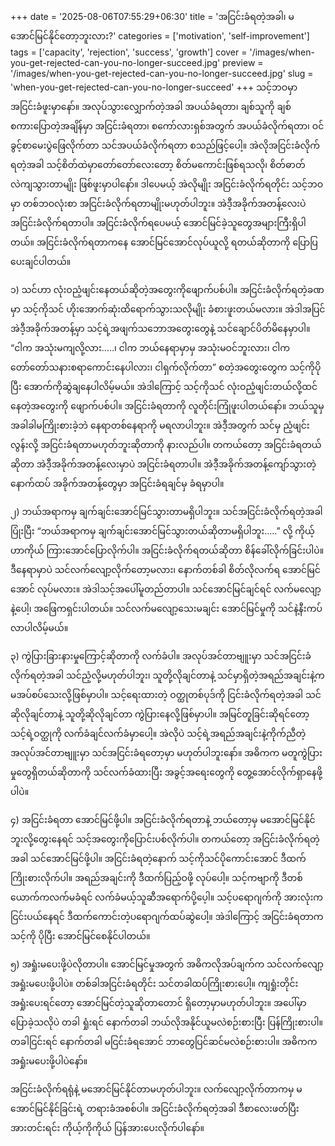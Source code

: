 +++
date = '2025-08-06T07:55:29+06:30'
title = 'အငြင်းခံရတဲ့အခါ၊ မအောင်မြင်နိုင်တော့ဘူးလား?'
categories = ['motivation', 'self-improvement']
tags = ['capacity', 'rejection', 'success', 'growth']
cover = '/images/when-you-get-rejected-can-you-no-longer-succeed.jpg'
preview = '/images/when-you-get-rejected-can-you-no-longer-succeed.jpg'
slug = 'when-you-get-rejected-can-you-no-longer-succeed'
+++
သင့်ဘဝမှာ အငြင်းခံဖူးမှာနော်။ အလုပ်သွားလျှောက်တဲ့အခါ အပယ်ခံရတာ၊ ချစ်သူကို ချစ်စကားပြောတဲ့အချိန်မှာ အငြင်းခံရတာ၊ စကော်လားရှစ်အတွက် အပယ်ခံလိုက်ရတာ၊ ဝင်ခွင့်စာမေးပွဲဖြေလိုက်တာ သင်အပယ်ခံလိုက်ရတာ စသည်ဖြင့်ပေါ့။ အဲလိုအငြင်းခံလိုက်ရတဲ့အခါ သင့်စိတ်ထဲမှာတော်တော်လေးတော့ စိတ်မကောင်းဖြစ်ရသလို၊ စိတ်ဓာတ်လဲကျသွားတာမျိုး ဖြစ်ဖူးမှာပါနော်။ ဒါပေမယ့် အဲလိုမျိုး အငြင်းခံလိုက်ရတိုင်း သင့်ဘဝမှာ တစ်ဘဝလုံးစာ အငြင်းခံလိုက်ရတာမျိုးမဟုတ်ပါဘူး။ အဲဒီ့အခိုက်အတန့်လေးပဲ အငြင်းခံလိုက်ရတာပါ။ အငြင်းခံလိုက်ရပေမယ့် အောင်မြင်ခဲ့သူတွေအများကြီးရှိပါတယ်။ အငြင်းခံလိုက်ရတာကနေ အောင်မြင်အောင်လုပ်ယူလို့ ရတယ်ဆိုတာကို ပြောပြပေးချင်ပါတယ်။

၁) သင်ဟာ လုံးဝညံ့ဖျင်းနေတယ်ဆိုတဲ့အတွေးကိုဖျောက်ပစ်ပါ။
အငြင်းခံလိုက်ရတဲ့ခဏမှာ သင့်ကိုသင် ဟိုးအောက်ဆုံးထိရောက်သွားသလိုမျိုး ခံစားဖူးတယ်မလား။ အဲဒါအပြင် အဲဒီ့အခိုက်အတန့်မှာ သင့်ရဲ့အဖျက်သဘောအတွေးတွေနဲ့ သင်ချောင်ပိတ်မိနေမှာပါ။ “ငါက အသုံးမကျလို့လား…..၊ ငါက ဘယ်နေရာမှာမှ အသုံးမဝင်ဘူးလား၊ ငါက တော်တော်သနားစရာကောင်းနေပါလား၊ ငါရှက်လိုက်တာ” စတဲ့အတွေးတွေက သင့်ကိုပိုပြီး အောက်ကိုဆွဲချနေပါလိမ့်မယ်။ အဲဒါကြောင့် သင့်ကိုသင် လုံးဝညံ့ဖျင်းတယ်လို့ထင်နေတဲ့အတွေးကို ဖျောက်ပစ်ပါ။ အငြင်းခံရတာကို လူတိုင်းကြုံဖူးပါတယ်နော်။ ဘယ်သူမှ အခါခါမကြိုးစားခဲ့ဘဲ နေရာတစ်နေရာကို မရလာပါဘူး။ အဲဒီ့အတွက် သင်မှ ညံ့ဖျင်းလွန်းလို့ အငြင်းခံရတာမဟုတ်ဘူးဆိုတာကို နားလည်ပါ။ တကယ်တော့ အငြင်းခံရတယ်ဆိုတာ အဲဒီ့အခိုက်အတန့်လေးမှာပဲ အငြင်းခံရတာပါ။ အဲဒီ့အခိုက်အတန့်ကျော်သွားတဲ့နောက်ထပ် အခိုက်အတန့်တွေမှာ အငြင်းခံရချင်မှ ခံရမှာပါ။

၂) ဘယ်အရာကမှ ချက်ချင်းအောင်မြင်သွားတာမရှိပါဘူး။
သင်အငြင်းခံလိုက်ရတဲ့အခါ ပြုံးပြီး “ဘယ်အရာကမှ ချက်ချင်းအောင်မြင်သွားတယ်ဆိုတာမရှိပါဘူး…..” လို့ ကိုယ့်ဟာကိုယ် ကြားအောင်ပြောလိုက်ပါ။ အငြင်းခံလိုက်ရတယ်ဆိုတာ စိန်ခေါ်လိုက်ခြင်းပါပဲ။ ဒီနေရာမှာပဲ သင်လက်လျော့လိုက်တော့မလား၊ နောက်တစ်ခါ စိတ်လိုလက်ရ အောင်မြင်အောင် လုပ်မလား။ အဲဒါသင့်အပေါ်မူတည်တာပါ။ သင်အောင်မြင်ချင်ရင် လက်မလျော့နဲ့ပေါ့၊ အဖြေကရှင်းပါတယ်။ သင်လက်မလျော့သေးမချင်း အောင်မြင်မှုကို သင်နဲ့နီးကပ်လာပါလိမ့်မယ်။

၃) ကွဲပြားခြားနားမှုကြောင့်ဆိုတာကို လက်ခံပါ။
အလုပ်အင်တာဗျူးမှာ သင်အငြင်းခံလိုက်ရတဲ့အခါ သင်ညံ့လို့မဟုတ်ပါဘူး၊ သူတို့လိုချင်တာနဲ့ သင်မှာရှိတဲ့အရည်အချင်းနဲ့က မအပ်စပ်သေးလို့ဖြစ်မှာပါ။ သင့်ရေးထားတဲ့ ဝတ္ထုတစ်ပုဒ်ကို ငြင်းခံလိုက်ရတဲ့အခါ သင်ဆိုလိုချင်တာနဲ့ သူတို့ဆိုလိုချင်တာ ကွဲပြားနေလို့ဖြစ်မှာပါ။ အမြင်တူခြင်းဆိုရင်တော့ သင့်ရဲ့ဝတ္ထုကို လက်ခံချင်လက်ခံမှာပေါ့။ အဲလိုပဲ သင့်ရဲ့အရည်အချင်းနဲ့ကိုက်ညီတဲ့ အလုပ်အင်တာဗျူးမှာ သင်အငြင်းခံရတော့မှာ မဟုတ်ပါဘူးနော်။ အဓိကက မတူကွဲပြားမှုတွေရှိတယ်ဆိုတာကို သင်လက်ခံထားပြီး အခွင့်အရေးတွေကို တွေ့အောင်လိုက်ရှာနေဖို့ပါပဲ။

၄) အငြင်းခံရတာ အောင်မြင်ဖို့ပါ။
အငြင်းခံလိုက်ရတာနဲ့ ဘယ်တော့မှ မအောင်မြင်နိုင်ဘူးလို့တွေးနေရင် သင့်အတွေးကိုပြောင်းပစ်လိုက်ပါ။ တကယ်တော့ အငြင်းခံလိုက်ရတဲ့အခါ သင်အောင်မြင်ဖို့ပါ။ အငြင်းခံရတဲ့နောက် သင့်ကိုသင်ပိုကောင်းအောင် ဒီထက်ကြိုးစားလိုက်ပါ။ အရည်အချင်းကို ဒီထက်ပြည့်ဝဖို့ လုပ်ပေါ့။ သင့်ကဗျာကို ဒီတစ်ယောက်ကလက်မခံရင် လက်ခံမယ့်သူဆီအရောက်ပို့ပေ့ါ။ သင့်ပရောဂျက်ကို အားလုံးက ငြင်းပယ်နေရင် ဒီထက်ကောင်းတဲ့ပရောဂျက်ထပ်ဆွဲပေါ့။ အဲဒါကြောင့် အငြင်းခံရတာက သင့်ကို ပိုပြီး အောင်မြင်စေနိုင်ပါတယ်။

၅) အရှုံးမပေးဖို့ပဲလိုတာပါ။
အောင်မြင်မှုအတွက် အဓိကလိုအပ်ချက်က သင်လက်လျော့အရှုံးမပေးဖို့ပါပဲ။ တစ်ခါအငြင်းခံရတိုင်း သင်တခါထပ်ကြိုးစားပေါ့။ ကျရှုံးတိုင်းအရှုံးပေးရင်တော့ အောင်မြင်တဲ့သူဆိုတာတောင် ရှိတော့မှာမဟုတ်ပါဘူး။ အပေါ်မှာ ပြောခဲ့သလိုပဲ တခါ ရှုံးရင် နောက်တခါ ဘယ်လိုအနိုင်ယူမလဲစဉ်းစားပြီး ပြန်ကြိုးစားပါ။ တခါငြင်းရင် နောက်တခါ မငြင်းခံရအောင် ဘာတွေပြင်ဆင်မလဲစဉ်းစားပါ။ အဓိကက အရှုံးမပေးဖို့ပါပဲနော်။

အငြင်းခံလိုက်ရရုံနဲ့ မအောင်မြင်နိုင်တာမဟုတ်ပါဘူး။ လက်လျော့လိုက်တာကမှ မအောင်မြင်နိုင်ခြင်းရဲ့ တရားခံအစစ်ပါ။ အငြင်းခံလိုက်ရတဲ့အခါ ဒီစာလေးဖတ်ပြီး အားတင်းရင်း ကိုယ့်ကိုကိုယ် ပြန်အားပေးလိုက်ပါနော်။ 